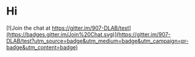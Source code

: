 # Hi

[![Join the chat at https://gitter.im/907-DLAB/test](https://badges.gitter.im/Join%20Chat.svg)](https://gitter.im/907-DLAB/test?utm_source=badge&utm_medium=badge&utm_campaign=pr-badge&utm_content=badge)
